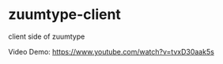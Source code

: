 # zuumtype-client
client side of zuumtype

Video Demo:
https://www.youtube.com/watch?v=tvxD30aak5s


